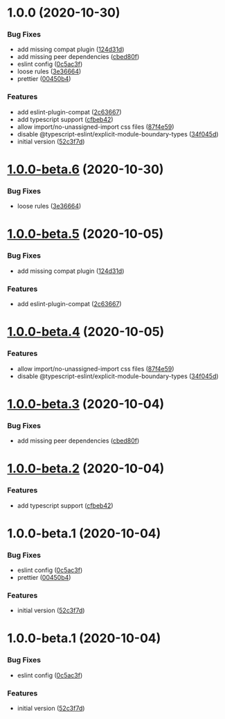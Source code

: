 # 1.0.0 (2020-10-30)


### Bug Fixes

* add missing compat plugin ([124d31d](https://github.com/amfa-team/eslint-config-sbs/commit/124d31d1ce3eec84b6eb17e0186f603d31c58ce1))
* add missing peer dependencies ([cbed80f](https://github.com/amfa-team/eslint-config-sbs/commit/cbed80f60b53798e5a517f7de93f426f42042c4c))
* eslint config ([0c5ac3f](https://github.com/amfa-team/eslint-config-sbs/commit/0c5ac3fdc5e23370b08b6a3543b5e490a17d39bc))
* loose rules ([3e36664](https://github.com/amfa-team/eslint-config-sbs/commit/3e36664099ef4f73475c77e47a49430572bd286d))
* prettier ([00450b4](https://github.com/amfa-team/eslint-config-sbs/commit/00450b4d0ebc9371c028e9d8e868f12e6a2f9c35))


### Features

* add eslint-plugin-compat ([2c63667](https://github.com/amfa-team/eslint-config-sbs/commit/2c63667f52756313334f54ca2c0959860cba5a9a))
* add typescript support ([cfbeb42](https://github.com/amfa-team/eslint-config-sbs/commit/cfbeb42d88b327129427d34ac4943386cf85ee11))
* allow import/no-unassigned-import css files ([87f4e59](https://github.com/amfa-team/eslint-config-sbs/commit/87f4e5992bfc3ac06f402631d0d088935941e2da))
* disable @typescript-eslint/explicit-module-boundary-types ([34f045d](https://github.com/amfa-team/eslint-config-sbs/commit/34f045d819fe0d628033a65c0224af85dca095e1))
* initial version ([52c3f7d](https://github.com/amfa-team/eslint-config-sbs/commit/52c3f7d677dbafcf595678685f64b1369fa2d70b))

# [1.0.0-beta.6](https://github.com/amfa-team/eslint-config-sbs/compare/v1.0.0-beta.5...v1.0.0-beta.6) (2020-10-30)


### Bug Fixes

* loose rules ([3e36664](https://github.com/amfa-team/eslint-config-sbs/commit/3e36664099ef4f73475c77e47a49430572bd286d))

# [1.0.0-beta.5](https://github.com/amfa-team/eslint-config-sbs/compare/v1.0.0-beta.4...v1.0.0-beta.5) (2020-10-05)


### Bug Fixes

* add missing compat plugin ([124d31d](https://github.com/amfa-team/eslint-config-sbs/commit/124d31d1ce3eec84b6eb17e0186f603d31c58ce1))


### Features

* add eslint-plugin-compat ([2c63667](https://github.com/amfa-team/eslint-config-sbs/commit/2c63667f52756313334f54ca2c0959860cba5a9a))

# [1.0.0-beta.4](https://github.com/amfa-team/eslint-config-sbs/compare/v1.0.0-beta.3...v1.0.0-beta.4) (2020-10-05)


### Features

* allow import/no-unassigned-import css files ([87f4e59](https://github.com/amfa-team/eslint-config-sbs/commit/87f4e5992bfc3ac06f402631d0d088935941e2da))
* disable @typescript-eslint/explicit-module-boundary-types ([34f045d](https://github.com/amfa-team/eslint-config-sbs/commit/34f045d819fe0d628033a65c0224af85dca095e1))

# [1.0.0-beta.3](https://github.com/amfa-team/eslint-config-sbs/compare/v1.0.0-beta.2...v1.0.0-beta.3) (2020-10-04)


### Bug Fixes

* add missing peer dependencies ([cbed80f](https://github.com/amfa-team/eslint-config-sbs/commit/cbed80f60b53798e5a517f7de93f426f42042c4c))

# [1.0.0-beta.2](https://github.com/amfa-team/eslint-config-sbs/compare/v1.0.0-beta.1...v1.0.0-beta.2) (2020-10-04)


### Features

* add typescript support ([cfbeb42](https://github.com/amfa-team/eslint-config-sbs/commit/cfbeb42d88b327129427d34ac4943386cf85ee11))

# 1.0.0-beta.1 (2020-10-04)


### Bug Fixes

* eslint config ([0c5ac3f](https://github.com/amfa-team/eslint-config-sbs/commit/0c5ac3fdc5e23370b08b6a3543b5e490a17d39bc))
* prettier ([00450b4](https://github.com/amfa-team/eslint-config-sbs/commit/00450b4d0ebc9371c028e9d8e868f12e6a2f9c35))


### Features

* initial version ([52c3f7d](https://github.com/amfa-team/eslint-config-sbs/commit/52c3f7d677dbafcf595678685f64b1369fa2d70b))

# 1.0.0-beta.1 (2020-10-04)

### Bug Fixes

- eslint config ([0c5ac3f](https://github.com/amfa-team/eslint-config-sbs/commit/0c5ac3fdc5e23370b08b6a3543b5e490a17d39bc))

### Features

- initial version ([52c3f7d](https://github.com/amfa-team/eslint-config-sbs/commit/52c3f7d677dbafcf595678685f64b1369fa2d70b))
